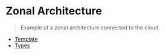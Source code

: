 # Zonal Architecture

> Example of a zonal architecture connected to the cloud.

- [Template](template.yaml)
- [Types](types.yaml)
